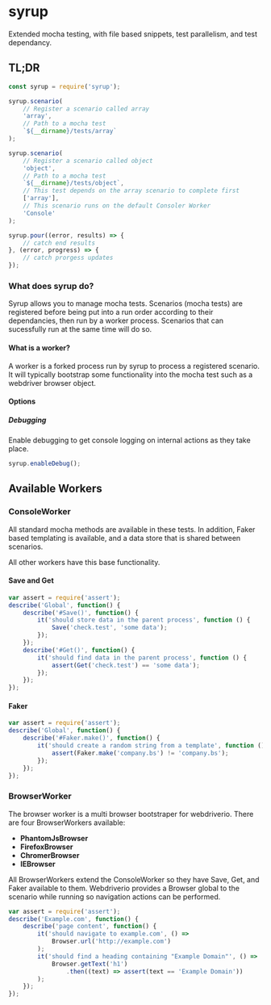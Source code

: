# syrup
Extended mocha testing, with file based snippets, test parallelism, and test dependancy.

## TL;DR

```javascript
const syrup = require('syrup');

syrup.scenario(
    // Register a scenario called array
    'array',
    // Path to a mocha test
    `${__dirname}/tests/array`
);

syrup.scenario(
    // Register a scenario called object
    'object',
    // Path to a mocha test
    `${__dirname}/tests/object`,
    // This test depends on the array scenario to complete first
    ['array'],
    // This scenario runs on the default Consoler Worker
    'Console'
);

syrup.pour((error, results) => {
    // catch end results
}, (error, progress) => {
    // catch prorgess updates
});
```

### What does syrup do?

Syrup allows you to manage mocha tests. Scenarios (mocha tests) are registered
before being put into a run order according to their dependancies, then run by a
worker process. Scenarios that can sucessfully run at the same time will do so.

#### What is a worker?

A worker is a forked process run by syrup to process a registered scenario. It will typically bootstrap some functionality into the mocha test such as a webdriver browser object.

#### Options

##### Debugging

Enable debugging to get console logging on internal actions as they take place.

```javascript
syrup.enableDebug();
```

## Available Workers

### ConsoleWorker

All standard mocha methods are available in these tests. In addition, Faker based templating is available, and a data store that is shared between scenarios.

All other workers have this base functionality.

#### Save and Get
```javascript
var assert = require('assert');
describe('Global', function() {
    describe('#Save()', function() {
        it('should store data in the parent process', function () {
            Save('check.test', 'some data');
        });
    });
    describe('#Get()', function() {
        it('should find data in the parent process', function () {
            assert(Get('check.test') == 'some data');
        });
    });
});
```

#### Faker
```javascript
var assert = require('assert');
describe('Global', function() {
    describe('#Faker.make()', function() {
        it('should create a random string from a template', function () {
            assert(Faker.make('company.bs') != 'company.bs');
        });
    });
});
```

### BrowserWorker

The browser worker is a multi browser bootstraper for webdriverio. There are four BrowserWorkers available:

* **PhantomJsBrowser**
* **FirefoxBrowser**
* **ChromerBrowser**
* **IEBrowser**

All BrowserWorkers extend the ConsoleWorker so they have Save, Get, and Faker available to them. Webdriverio provides a Browser global to the scenario while running so navigation actions can be performed.

```javascript
var assert = require('assert');
describe('Example.com', function() {
    describe('page content', function() {
        it('should navigate to example.com', () =>
            Browser.url('http://example.com')
        );
        it('should find a heading containing "Example Domain"', () =>
            Browser.getText('h1')
                .then((text) => assert(text == 'Example Domain'))
        );
    });
});
```
